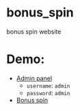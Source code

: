 # bonus_spin
bonus spin website 
# Demo:
- [Admin panel](https://spinarcade.000webhostapp.com/admin/)
  - `username`: `admin`
  - `password`: `admin`
- [Bonus spin](https://spinarcade.000webhostapp.com)
